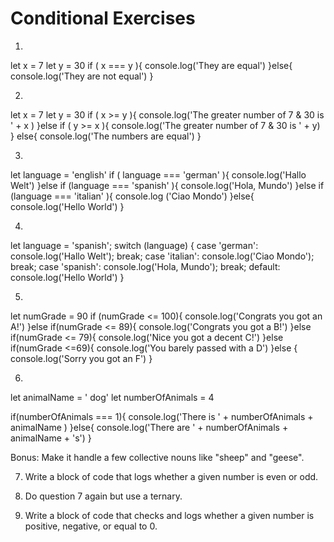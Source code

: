 # Conditional Exercises

1.

let x = 7
let y = 30
if ( x === y ){
	console.log('They are equal')
}else{
	console.log('They are not equal')
}


2.

let x = 7
let y = 30
if ( x >= y ){
console.log('The greater number of 7 & 30 is ' + x )
}else if ( y >= x ){
console.log('The greater number of 7 & 30 is ' + y)
} else{
console.log('The numbers are equal')
}


3.

let language = 'english'
if ( language === 'german' ){
console.log('Hallo Welt')
}else if (language === 'spanish' ){
console.log('Hola, Mundo')
}else if (language === 'italian' ){
console.log ('Ciao Mondo')
}else{
console.log('Hello World')
}


4.

let language = 'spanish';
switch (language) {
case 'german':
  console.log('Hallo Welt');
  break;
case 'italian':
  console.log('Ciao Mondo');
  break;
case 'spanish':
  console.log('Hola, Mundo');
  break;
default:
  console.log('Hello World')
}



5.

let numGrade = 90
if (numGrade <= 100){
console.log('Congrats you got an A!')
}else if(numGrade <= 89){
console.log('Congrats you got a B!')
}else if(numGrade <= 79){
console.log('Nice you got a decent C!')
}else if(numGrade <=69){
console.log('You barely passed with a D')
}else {
console.log('Sorry you got an F')
}



6.

let animalName = ' dog'
let numberOfAnimals = 4

if(numberOfAnimals === 1){
console.log('There is ' + numberOfAnimals + animalName )
}else{
console.log('There are ' + numberOfAnimals + animalName + 's')
}



Bonus: Make it handle a few collective nouns like "sheep" and "geese".

7. Write a block of code that logs whether a given number is even or odd.

8. Do question 7 again but use a ternary.

9. Write a block of code that checks and logs whether a given number is positive, negative, or equal to 0.

